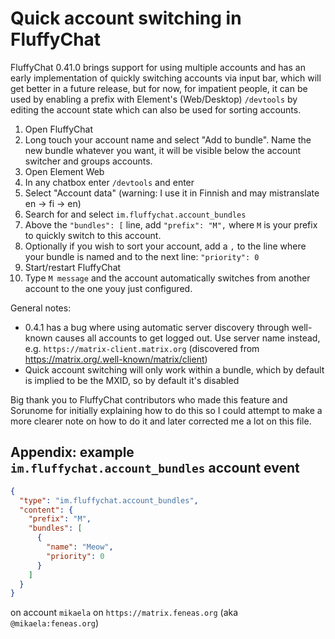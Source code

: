 # Quick account switching in FluffyChat

FluffyChat 0.41.0 brings support for using multiple accounts and has an early
implementation of quickly switching accounts via input bar, which will get
better in a future release, but for now, for impatient people, it can
be used by enabling a prefix with Element's (Web/Desktop) `/devtools` by editing
the account state which can also be used for sorting accounts.

1. Open FluffyChat
2. Long touch your account name and select "Add to bundle". Name the new
   bundle whatever you want, it will be visible below the account switcher
   and groups accounts.
3. Open Element Web
4. In any chatbox enter `/devtools` and enter
5. Select "Account data" (warning: I use it in Finnish and may mistranslate
   en -> fi -> en)
6. Search for and select `im.fluffychat.account_bundles`
7. Above the `"bundles": [` line, add `"prefix": "M",` where `M` is your
   prefix to quickly switch to this account.
8. Optionally if you wish to sort your account, add a `,` to the line where
   your bundle is named and to the next line: `"priority": 0`
9. Start/restart FluffyChat
10. Type `M message` and the account automatically switches from another account
    to the one youy just configured.

General notes:

* 0.4.1 has a bug where using automatic server discovery through well-known
  causes all accounts to get logged out. Use server name instead, e.g. `https://matrix-client.matrix.org` (discovered from https://matrix.org/.well-known/matrix/client)
* Quick account switching will only work within a bundle, which by default is implied to be the MXID, so by default it's disabled

Big thank you to FluffyChat contributors who made this feature and Sorunome
for initially explaining how to do this so I could attempt to make a more clearer
note on how to do it and later corrected me a lot on this file.

## Appendix: example `im.fluffychat.account_bundles` account event

```json
{
  "type": "im.fluffychat.account_bundles",
  "content": {
    "prefix": "M",
    "bundles": [
      {
        "name": "Meow",
        "priority": 0
      }
    ]
  }
}
```

on account `mikaela` on `https://matrix.feneas.org` (aka `@mikaela:feneas.org`)
